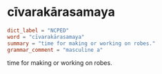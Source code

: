 # cīvarakārasamaya

``` toml
dict_label = "NCPED"
word = "cīvarakārasamaya"
summary = "time for making or working on robes."
grammar_comment = "masculine a"
```

time for making or working on robes.

